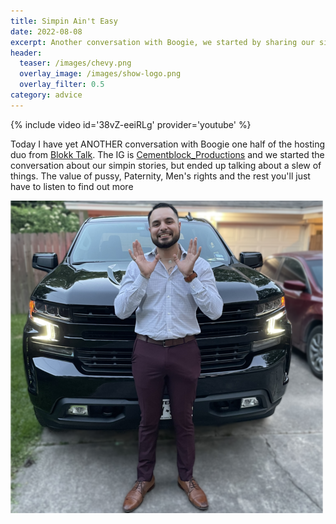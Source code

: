 ```yaml
---
title: Simpin Ain't Easy
date: 2022-08-08
excerpt: Another conversation with Boogie, we started by sharing our simpin stories of our past, how did we get all the way to parternity rights?
header:
  teaser: /images/chevy.png
  overlay_image: /images/show-logo.png
  overlay_filter: 0.5
category: advice
---
```


{% include video id='38vZ-eeiRLg' provider='youtube' %}

Today I have yet ANOTHER conversation with Boogie one half of the hosting duo from [Blokk Talk](https://open.spotify.com/show/2K8ewIGz4Cp544OqMycRoM?si=4c73342748fe4b61). The IG is [Cementblock_Productions](https://www.instagram.com/cementblock_productions/) and we started the conversation about our simpin stories, but ended up talking about a slew of things. The value of pussy, Paternity, Men's rights and the rest you'll just have to listen to find out more

![cover](/images/chevy.png)
